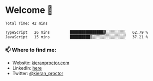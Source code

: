 # Welcome 🦘

<!--START_SECTION:waka-->

```txt
Total Time: 42 mins

TypeScript   26 mins         ███████████████▓░░░░░░░░░   62.79 %
JavaScript   15 mins         █████████▒░░░░░░░░░░░░░░░   37.21 %
```

<!--END_SECTION:waka-->

### 📫 Where to find me:

-   Website: [kieranproctor.com](https://kieranproctor.com/)
-   LinkedIn: [here](https://www.linkedin.com/in/kieran-proctor-086b5a159/)
-   Twitter: [@kieran_proctor](https://twitter.com/kieran_proctor)

